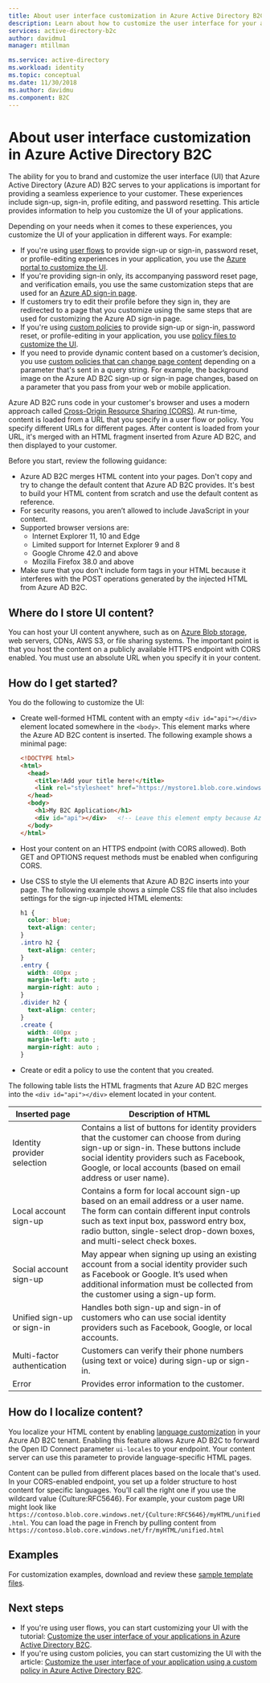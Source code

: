 ```yaml
---
title: About user interface customization in Azure Active Directory B2C | Microsoft Docs
description: Learn about how to customize the user interface for your applications that use Azure Active Directory B2C.
services: active-directory-b2c
author: davidmu1
manager: mtillman

ms.service: active-directory
ms.workload: identity
ms.topic: conceptual
ms.date: 11/30/2018
ms.author: davidmu
ms.component: B2C
---
```


# About user interface customization in Azure Active Directory B2C

The ability for you to brand and customize the user interface (UI) that Azure Active Directory (Azure AD) B2C serves to your applications is important for providing a seamless experience to your customer. These experiences include sign-up, sign-in, profile editing, and password resetting. This article provides information to help you customize the UI of your applications.

Depending on your needs when it comes to these experiences, you customize the UI of your application in different ways. For example:

- If you're using [user flows](active-directory-b2c-reference-policies.md) to provide sign-up or sign-in, password reset, or profile-editing experiences in your application, you use the [Azure portal to customize the UI](tutorial-customize-ui.md).
- If you're providing sign-in only, its accompanying password reset page, and verification emails, you use the same customization steps that are used for an [Azure AD sign-in page](../active-directory/fundamentals/customize-branding.md).
- If customers try to edit their profile before they sign in, they are redirected to a page that you customize using the same steps that are used for customizing the Azure AD sign-in page.
- If you're using [custom policies](active-directory-b2c-overview-custom.md) to provide sign-up or sign-in, password reset, or profile-editing in your application, you use [policy files to customize the UI](active-directory-b2c-ui-customization-custom.md).
- If you need to provide dynamic content based on a customer’s decision, you use [custom policies that can change page content](active-directory-b2c-ui-customization-custom-dynamic.md) depending on a parameter that's sent in a query string. For example, the background image on the Azure AD B2C sign-up or sign-in page changes, based on a parameter that you pass from your web or mobile application.

Azure AD B2C runs code in your customer's browser and uses a modern approach called [Cross-Origin Resource Sharing (CORS)](https://www.w3.org/TR/cors/). At run-time, content is loaded from a URL that you specify in a user flow or policy. You specify different URLs for different pages. After content is loaded from your URL, it's merged with an HTML fragment inserted from Azure AD B2C, and then displayed to your customer.

Before you start, review the following guidance:

- Azure AD B2C merges HTML content into your pages. Don't copy and try to change the default content that Azure AD B2C provides. It's best to build your HTML content from scratch and use the default content as reference.
- For security reasons, you aren’t allowed to include JavaScript in your content.
- Supported browser versions are: 
    - Internet Explorer 11, 10 and Edge
    - Limited support for Internet Explorer 9 and 8
    - Google Chrome 42.0 and above
    - Mozilla Firefox 38.0 and above
- Make sure that you don't include form tags in your HTML because it interferes with the POST operations generated by the injected HTML from Azure AD B2C.

## Where do I store UI content?

You can host your UI content anywhere, such as on [Azure Blob storage](../storage/blobs/storage-blobs-introduction.md), web servers, CDNs, AWS S3, or file sharing systems. The important point is that you host the content on a publicly available HTTPS endpoint with CORS enabled. You must use an absolute URL when you specify it in your content.

## How do I get started?

You do the following to customize the UI:

- Create well-formed HTML content with an empty `<div id="api"></div>` element located somewhere in the `<body>`. This element marks where the Azure AD B2C content is inserted. The following example shows a minimal page:

    ```html
    <!DOCTYPE html>
    <html>
      <head>
        <title>!Add your title here!</title>
        <link rel="stylesheet" href="https://mystore1.blob.core.windows.net/b2c/style.css">
      </head>
      <body>
        <h1>My B2C Application</h1>
        <div id="api"></div>   <!-- Leave this element empty because Azure AD B2C will insert content here. -->
      </body>
    </html>
    ```

- Host your content on an HTTPS endpoint (with CORS allowed). Both GET and OPTIONS request methods must be enabled when configuring CORS.
- Use CSS to style the UI elements that Azure AD B2C inserts into your page. The following example shows a simple CSS file that also includes settings for the sign-up injected HTML elements:

    ```css 
    h1 {
      color: blue;
      text-align: center;
    }
    .intro h2 {
      text-align: center; 
    }
    .entry {
      width: 400px ;
      margin-left: auto ;
      margin-right: auto ;
    }
    .divider h2 {
      text-align: center; 
    }
    .create {
      width: 400px ;
      margin-left: auto ;
      margin-right: auto ;
    }
    ```

- Create or edit a policy to use the content that you created.

The following table lists the HTML fragments that Azure AD B2C merges into the `<div id="api"></div>` element located in your content.

| Inserted page | Description of HTML |
| ------------- | ------------------- |
| Identity provider selection | Contains a list of buttons for identity providers that the customer can choose from during sign-up or sign-in. These buttons include social identity providers such as Facebook, Google, or local accounts (based on email address or user name). |
| Local account sign-up | Contains a form for local account sign-up based on an email address or a user name. The form can contain different input controls such as text input box, password entry box, radio button, single-select drop-down boxes, and multi-select check boxes. |
| Social account sign-up | May appear when signing up using an existing account from a social identity provider such as Facebook or Google. It’s used when additional information must be collected from the customer using a sign-up form. |
| Unified sign-up or sign-in | Handles both sign-up and sign-in of customers who can use social identity providers such as Facebook, Google, or local accounts. |
| Multi-factor authentication | Customers can verify their phone numbers (using text or voice) during sign-up or sign-in. |
| Error | Provides error information to the customer. |


## How do I localize content?

You localize your HTML content by enabling [language customization](active-directory-b2c-reference-language-customization.md) in your Azure AD B2C tenant. Enabling this feature allows Azure AD B2C to forward the Open ID Connect parameter `ui-locales` to your endpoint. Your content server can use this parameter to provide language-specific HTML pages.

Content can be pulled from different places based on the locale that's used. In your CORS-enabled endpoint, you set up a folder structure to host content for specific languages. You'll call the right one if you use the wildcard value {Culture:RFC5646}. For example, your custom page URI might look like `https://contoso.blob.core.windows.net/{Culture:RFC5646}/myHTML/unified.html`. You can load the page in French by pulling content from `https://contoso.blob.core.windows.net/fr/myHTML/unified.html`

## Examples

For customization examples, download and review these [sample template files](https://github.com/azureadquickstarts/b2c-azureblobstorage-client/archive/master.zip).

## Next steps

- If you're using user flows, you can start customizing your UI with the tutorial: [Customize the user interface of your applications in Azure Active Directory B2C](tutorial-customize-ui.md).
- If you're using custom policies, you can start customizing the UI with the article: [Customize the user interface of your application using a custom policy in Azure Active Directory B2C](active-directory-b2c-ui-customization-custom.md).

